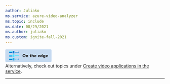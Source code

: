 ```yaml
---
author: Juliako
ms.service: azure-video-analyzer
ms.topic: include
ms.date: 08/29/2021
ms.author: juliako
ms.custom: ignite-fall-2021
---
```


![edge icon](../media/env-icon/edge.png)  
Alternatively, check out topics under [Create video applications in the service](../../index.yml).

---
